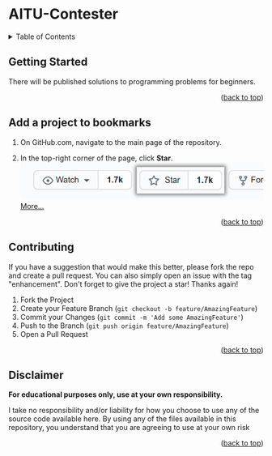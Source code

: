 <div id="top"></div>

# AITU-Contester

<details>
  <summary>Table of Contents</summary>
  <ol>
    <li><a href="#getting-started">Getting Started</a></li>
    <li><a href="#add-a-project-to-bookmarks">Add a project to bookmarks</a></li>
    <li><a href="#contributing">Contributing</a></li>
    <li><a href="#disclaimer">Disclaimer</a></li>
  </ol>
</details>

## Getting Started

There will be published solutions to programming problems for beginners.

<p align="right">(<a href="#top">back to top</a>)</p>

## Add a project to bookmarks

1. On GitHub.com, navigate to the main page of the repository.

2. In the top-right corner of the page, click **Star**. ![starring-a-repository](/other/starring-a-repository.png) [More...](https://docs.github.com/en/get-started/exploring-projects-on-github/saving-repositories-with-stars)

<p align="right">(<a href="#top">back to top</a>)</p>

## Contributing

If you have a suggestion that would make this better, please fork the repo and create a pull request. You can also simply open an issue with the tag "enhancement".
Don't forget to give the project a star! Thanks again!

1. Fork the Project
2. Create your Feature Branch (`git checkout -b feature/AmazingFeature`)
3. Commit your Changes (`git commit -m 'Add some AmazingFeature'`)
4. Push to the Branch (`git push origin feature/AmazingFeature`)
5. Open a Pull Request

<p align="right">(<a href="#top">back to top</a>)</p>

## Disclaimer

**For educational purposes only, use at your own responsibility.**

I take no responsibility and/or liability for how you choose to use any of the source code available here. By using any of the files available in this repository, you understand that you are agreeing to use at your own risk

<p align="right">(<a href="#top">back to top</a>)</p>
